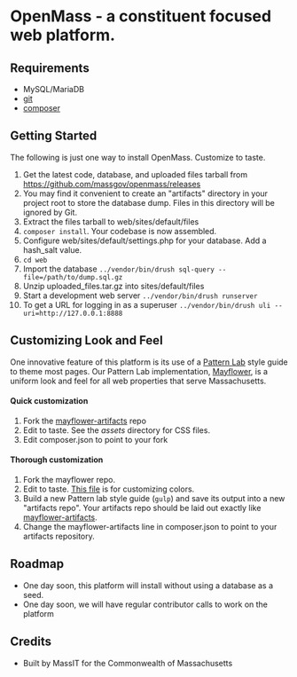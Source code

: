 # OpenMass - a constituent focused web platform.

## Requirements

* MySQL/MariaDB 
* [git](https://git-scm.com/downloads)
* [composer](https://getcomposer.org/)

## Getting Started

The following is just one way to install OpenMass. Customize to taste.

1. Get the latest code, database, and uploaded files tarball from https://github.com/massgov/openmass/releases
1. You may find it convenient to create an "artifacts" directory in your project root to store the database dump.  Files in this directory will be ignored by Git.
1. Extract the files tarball to web/sites/default/files
1. `composer install`. Your codebase is now assembled.
1. Configure web/sites/default/settings.php for your database.  Add a hash_salt value.
1. `cd web`
1. Import the database `../vendor/bin/drush sql-query --file=/path/to/dump.sql.gz`
1. Unzip uploaded_files.tar.gz into sites/default/files
1. Start a development web server `../vendor/bin/drush runserver`
1. To get a URL for logging in as a superuser `../vendor/bin/drush uli --uri=http://127.0.0.1:8888`

## Customizing Look and Feel
One innovative feature of this platform is its use of a [Pattern Lab](http://patternlab.io) style guide to theme most pages. Our Pattern Lab implementation, [Mayflower](https://github.com/massgov/mayflower), is a uniform look and feel for all web properties that serve Massachusetts. 
 
#### Quick customization
1. Fork the [mayflower-artifacts](https://github.com/massgov/mayflower-artifacts) repo
1. Edit to taste. See the *assets*  directory for CSS files.
1. Edit composer.json to point to your fork
 
#### Thorough customization
1. Fork the mayflower repo.
1. Edit to taste. [This file](https://github.com/massgov/mayflower/blob/dev/styleguide/source/assets/scss/06-theme/00-base/_colors.scss) is for customizing colors.
1. Build a new Pattern lab style guide (`gulp`) and save its output into a new "artifacts repo". Your artifacts repo should be laid out exactly like [mayflower-artifacts](https://github.com/massgov/mayflower-artifacts). 
1. Change the mayflower-artifacts line in composer.json to point to your artifacts repository. 

## Roadmap
- One day soon, this platform will install without using a database as a seed.
- One day soon, we will have regular contributor calls to work on the platform

## Credits
- Built by MassIT for the Commonwealth of Massachusetts
